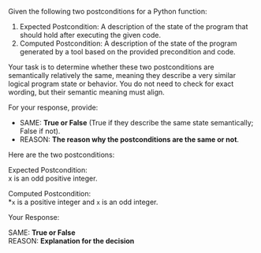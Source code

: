 
Given the following two postconditions for a Python function:

1. Expected Postcondition: A description of the state of the program that should hold after executing the given code.
2. Computed Postcondition: A description of the state of the program generated by a tool based on the provided precondition and code.

Your task is to determine whether these two postconditions are semantically relatively the same, meaning they describe a very similar logical program state or behavior. You do not need to check for exact wording, but their semantic meaning must align.

For your response, provide:

- SAME: **True or False** (True if they describe the same state semantically; False if not).
- REASON: **The reason why the postconditions are the same or not**.

Here are the two postconditions:

Expected Postcondition:  
x is an odd positive integer.

Computed Postcondition:  
*`x` is a positive integer and `x` is an odd integer.

Your Response: 

SAME: **True or False**  
REASON: **Explanation for the decision**
